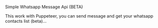 Simple Whatsapp Message Api (BETA)

This work with Puppeteer, you can send message and get your whatsapp contacts list (beta)...
